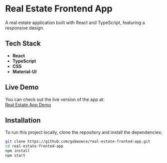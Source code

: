 
# Real Estate Frontend App

A real estate application built with React and TypeScript, featuring a responsive design.

## Tech Stack
- **React**
- **TypeScript**
- **CSS**
- **Material-UI**

## Live Demo

You can check out the live version of the app at:  
[Real Estate App Demo]([https://your-app-link.com](https://gabwowce.github.io/real-estate-fronted-app/))

## Installation

To run this project locally, clone the repository and install the dependencies:

```bash
git clone https://github.com/gabwowce/real-estate-fronted-app.git
cd real-estate-fronted-app
npm install
npm start
